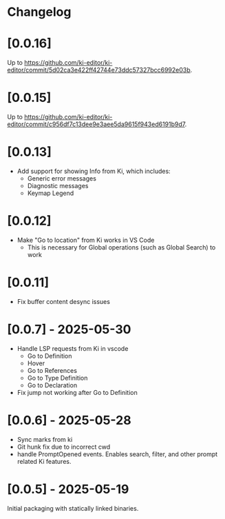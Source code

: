 # Changelog

# [0.0.16]
Up to https://github.com/ki-editor/ki-editor/commit/5d02ca3e422ff42744e73ddc57327bcc6992e03b.

# [0.0.15]
Up to https://github.com/ki-editor/ki-editor/commit/c956df7c13dee9e3aee5da9615f943ed6191b9d7.

# [0.0.13]

- Add support for showing Info from Ki, which includes:
    - Generic error messages
    - Diagnostic messages
    - Keymap Legend

# [0.0.12]

-   Make "Go to location" from Ki works in VS Code
    -   This is necessary for Global operations (such as Global Search) to work

# [0.0.11]

-   Fix buffer content desync issues

# [0.0.7] - 2025-05-30

-   Handle LSP requests from Ki in vscode
    -   Go to Definition
    -   Hover
    -   Go to References
    -   Go to Type Definition
    -   Go to Declaration
-   Fix jump not working after Go to Definition

# [0.0.6] - 2025-05-28

-   Sync marks from ki
-   Git hunk fix due to incorrect cwd
-   handle PromptOpened events. Enables search, filter, and other prompt related Ki features.

# [0.0.5] - 2025-05-19

Initial packaging with statically linked binaries.
